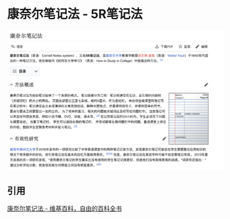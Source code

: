 # 康奈尔笔记法 - 5R笔记法

![](https://raw.githubusercontent.com/le0zh0u/ImageSpace/main/picgo/20220827225611.png)

## 引用
[康奈尔笔记法 - 维基百科，自由的百科全书](https://zh.m.wikipedia.org/zh-hans/%E5%BA%B7%E5%A5%88%E5%B0%94%E7%AC%94%E8%AE%B0%E6%B3%95)